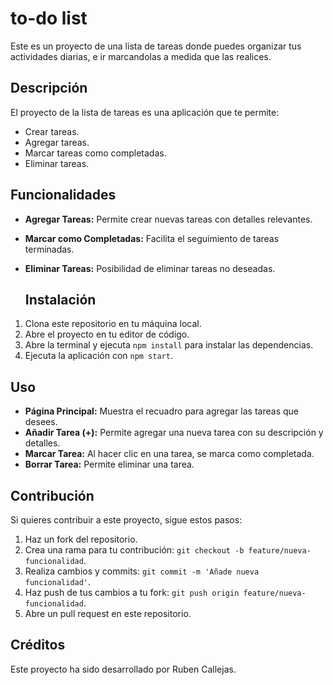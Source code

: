 # to-do list

Este es un proyecto de una lista de tareas donde puedes organizar tus actividades diarias, e ir marcandolas a medida que las realices.

## Descripción

El proyecto de la lista de tareas es una aplicación que te permite:

- Crear tareas.
- Agregar tareas.
- Marcar tareas como completadas.
- Eliminar tareas.

## Funcionalidades

- **Agregar Tareas:** Permite crear nuevas tareas con detalles relevantes.
- **Marcar como Completadas:** Facilita el seguimiento de tareas terminadas.
- **Eliminar Tareas:** Posibilidad de eliminar tareas no deseadas.

  ## Instalación

1. Clona este repositorio en tu máquina local.
2. Abre el proyecto en tu editor de código.
3. Abre la terminal y ejecuta `npm install` para instalar las dependencias.
4. Ejecuta la aplicación con `npm start`.


## Uso

- **Página Principal:** Muestra el recuadro para agregar las tareas que desees.
- **Añadir Tarea (+):** Permite agregar una nueva tarea con su descripción y detalles.
- **Marcar Tarea:** Al hacer clic en una tarea, se marca como completada.
- **Borrar Tarea:** Permite eliminar una tarea.

## Contribución

Si quieres contribuir a este proyecto, sigue estos pasos:

1. Haz un fork del repositorio.
2. Crea una rama para tu contribución: `git checkout -b feature/nueva-funcionalidad`.
3. Realiza cambios y commits: `git commit -m 'Añade nueva funcionalidad'`.
4. Haz push de tus cambios a tu fork: `git push origin feature/nueva-funcionalidad`.
5. Abre un pull request en este repositorio.


## Créditos

Este proyecto ha sido desarrollado por Ruben Callejas.
